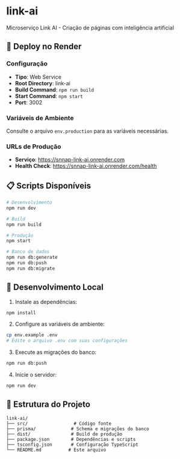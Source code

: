 # link-ai

Microserviço Link AI - Criação de páginas com inteligência artificial

## 🚀 Deploy no Render

### Configuração
- **Tipo**: Web Service
- **Root Directory**: link-ai
- **Build Command**: `npm run build`
- **Start Command**: `npm start`
- **Port**: 3002

### Variáveis de Ambiente

Consulte o arquivo `env.production` para as variáveis necessárias.

### URLs de Produção
- **Serviço**: https://snnap-link-ai.onrender.com
- **Health Check**: https://snnap-link-ai.onrender.com/health

## 📋 Scripts Disponíveis

```bash
# Desenvolvimento
npm run dev

# Build
npm run build

# Produção
npm start

# Banco de dados
npm run db:generate
npm run db:push
npm run db:migrate
```

## 🔧 Desenvolvimento Local

1. Instale as dependências:
```bash
npm install
```

2. Configure as variáveis de ambiente:
```bash
cp env.example .env
# Edite o arquivo .env com suas configurações
```

3. Execute as migrações do banco:
```bash
npm run db:push
```

4. Inicie o servidor:
```bash
npm run dev
```

## 📁 Estrutura do Projeto

```
link-ai/
├── src/                 # Código fonte
├── prisma/             # Schema e migrações do banco
├── dist/               # Build de produção
├── package.json        # Dependências e scripts
├── tsconfig.json       # Configuração TypeScript
└── README.md          # Este arquivo
```
